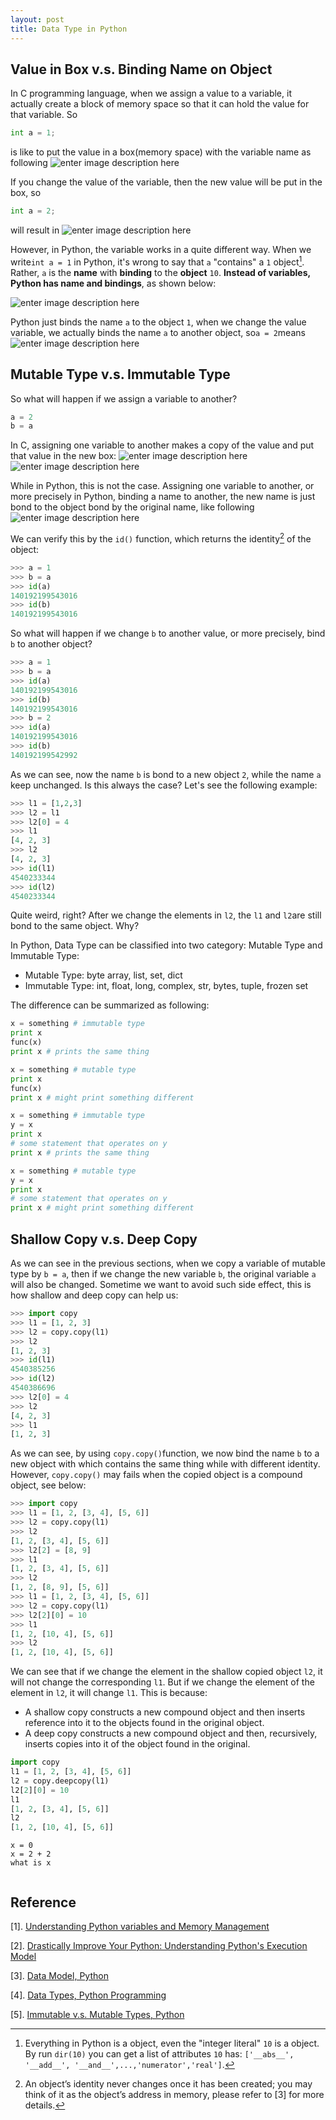 ```yaml
---
layout: post
title: Data Type in Python
---
```


## Value in Box v.s. Binding Name on Object

In C programming language, when we assign a value to a variable, it actually create a block of memory space so that it can hold the value for that variable. So

```python
int a = 1;
```

is like to put the value in a box(memory space) with the variable name as following
![enter image description here](https://lh3.googleusercontent.com/H_VkNqeuwnFsQJimdifOAA76wLklBVl-Dl3JzrhTyfU=s0 "a1box.png")

If you change the value of the variable, then the new value will be put in the box, so 

```python
int a = 2;
```

will result in
![enter image description here](https://lh3.googleusercontent.com/27oN3JtVfNiu4V7QQI58nslrPmHqE6yRVom2NynGkNs=s0 "a2box.png")

However, in Python, the variable works in a quite different way. When we write```int a = 1``` in Python, it's wrong to say that ```a``` "contains" a ```1``` object[^Note1]. Rather, ```a``` is the **name** with **binding** to the **object** ```10```. **Instead of variables, Python has name and bindings**, as shown below:

![enter image description here](https://lh3.googleusercontent.com/JUMJNSI1tjyiyWr-HEGDbNX0ZqQAjjUlVa8gtU8plR8=s0 "a1tag.png")

Python just binds the name ```a``` to the object ```1```, when we change the value variable, we actually binds the name ```a``` to another object, so```a = 2```means
![enter image description here](https://lh3.googleusercontent.com/NsG7IiHV3g4zvufxgQTndx_Wb5Wq9pxI0OA7fdZHVms=s0 "a2tag.png")

## Mutable Type v.s. Immutable Type

So what will happen if we assign a variable to another?

```python
a = 2
b = a
```

In C, assigning one variable to another makes a copy of the value and put that value in the new box:
![enter image description here](https://lh3.googleusercontent.com/27oN3JtVfNiu4V7QQI58nslrPmHqE6yRVom2NynGkNs=s0 "a2box.png")![enter image description here](https://lh3.googleusercontent.com/p95kf5La-x_HgLqCi5XEE3P3p4hGl4NjjR7rASOFjM0=s0 "b2box.png")

While in Python, this is not the case. Assigning one variable to another, or more precisely in Python, binding a name to another, the new name is just bond to the object bond by the original name, like following
![enter image description here](https://lh3.googleusercontent.com/X4fDmNk_L_Xc-A8OStmEtuC77D_1oNVSXWqglzTEXR8=s0 "ab2tag.png")

We can verify this by the ```id()``` function, which returns the identity[^Note2] of the object:

```python
>>> a = 1
>>> b = a
>>> id(a)
140192199543016
>>> id(b)
140192199543016
```

[^Note2]: An object’s identity never changes once it has been created; you may think of it as the object’s address in memory, please refer to [3] for more details.

So what will happen if we change ```b``` to another value, or more precisely, bind ```b``` to another object?

```python
>>> a = 1
>>> b = a
>>> id(a)
140192199543016
>>> id(b)
140192199543016
>>> b = 2
>>> id(a)
140192199543016
>>> id(b)
140192199542992
```

As we can see, now the name ```b``` is bond to a new object ```2```, while the name ```a``` keep unchanged. Is this always the case? Let's see the following example:

```python
>>> l1 = [1,2,3]
>>> l2 = l1
>>> l2[0] = 4
>>> l1
[4, 2, 3]
>>> l2
[4, 2, 3]
>>> id(l1)
4540233344
>>> id(l2)
4540233344
```

Quite weird, right? After we change the elements in ```l2```, the ```l1``` and ```l2```are still bond to the same object. Why?

In Python, Data Type can be classified into two category: Mutable Type and Immutable Type:

   - Mutable Type: byte array, list, set, dict
   - Immutable Type: int, float, long, complex, str, bytes, tuple, frozen set

The difference can be summarized as following:

```python
x = something # immutable type
print x
func(x)
print x # prints the same thing

x = something # mutable type
print x
func(x)
print x # might print something different

x = something # immutable type
y = x
print x
# some statement that operates on y
print x # prints the same thing

x = something # mutable type
y = x
print x
# some statement that operates on y
print x # might print something different
```

## Shallow Copy v.s. Deep Copy

As we can see in the previous sections, when we copy a variable of mutable type by ```b = a```, then if we change the new variable ```b```, the original variable ```a``` will also be changed. Sometime we want to avoid such side effect, this is how shallow and deep copy can help us:

```python
>>> import copy
>>> l1 = [1, 2, 3]
>>> l2 = copy.copy(l1)
>>> l2
[1, 2, 3]
>>> id(l1)
4540385256
>>> id(l2)
4540386696
>>> l2[0] = 4
>>> l2
[4, 2, 3]
>>> l1
[1, 2, 3]
```

As we can see, by using ```copy.copy()```function, we now bind the name ```b``` to a new object with which contains the same thing while with different identity. However, ```copy.copy()``` may fails when the copied object is a compound object, see below:

```python
>>> import copy
>>> l1 = [1, 2, [3, 4], [5, 6]]
>>> l2 = copy.copy(l1)
>>> l2
[1, 2, [3, 4], [5, 6]]
>>> l2[2] = [8, 9]
>>> l1
[1, 2, [3, 4], [5, 6]]
>>> l2
[1, 2, [8, 9], [5, 6]]
>>> l1 = [1, 2, [3, 4], [5, 6]]
>>> l2 = copy.copy(l1)
>>> l2[2][0] = 10
>>> l1
[1, 2, [10, 4], [5, 6]]
>>> l2
[1, 2, [10, 4], [5, 6]]
```

We can see that if we change the element in the shallow copied object ```l2```, it will not change the corresponding ```l1```. But if we change the element of the element in ```l2```, it will change ```l1```. This is because:
   - A shallow copy constructs a new compound object and then inserts reference into it to the objects found in the original object.
   - A deep copy constructs a new compound object and then, recursively, inserts copies into it of the object found in the original.

```python
import copy
l1 = [1, 2, [3, 4], [5, 6]]
l2 = copy.deepcopy(l1)
l2[2][0] = 10
l1
[1, 2, [3, 4], [5, 6]]
l2
[1, 2, [10, 4], [5, 6]]
```

```
x = 0
x = 2 + 2
what is x
```

```

```




## Reference

[1]. [Understanding Python variables and Memory Management](http://foobarnbaz.com/2012/07/08/understanding-python-variables/)

[2]. [Drastically Improve Your Python: Understanding Python's Execution Model](https://www.jeffknupp.com/blog/2013/02/14/drastically-improve-your-python-understanding-pythons-execution-model/)

[3]. [Data Model, Python](https://docs.python.org/2/reference/datamodel.html#id5)

[4]. [Data Types, Python Programming](https://en.wikibooks.org/wiki/Python_Programming/Data_Types)

[5]. [Immutable v.s. Mutable Types, Python](http://stackoverflow.com/questions/8056130/immutable-vs-mutable-types-python)


[^Note1]: Everything in Python is a object, even the "integer literal" ```10``` is a object. By run ```dir(10)``` you can get a list of attributes ```10``` has: ```['__abs__', '__add__', '__and__',...,'numerator','real']```.

